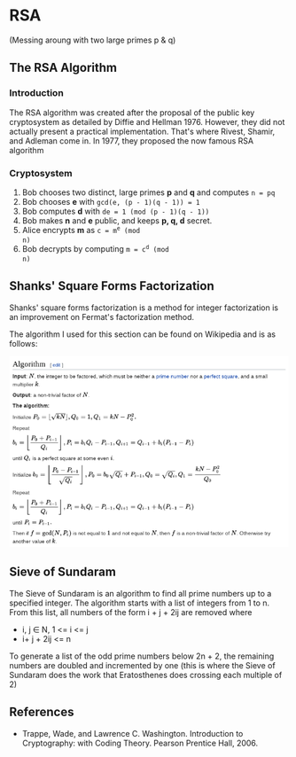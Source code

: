 # RSA
(Messing aroung with two large primes p & q)

## The RSA Algorithm

### Introduction

The RSA algorithm was created after the proposal of the public key cryptosystem
as detailed by Diffie and Hellman 1976. However, they did not actually present
a practical implementation. That's where Rivest, Shamir, and Adleman come in. In
1977, they proposed the now famous RSA algorithm

### Cryptosystem
1. Bob chooses two distinct, large primes **p** and **q** and computes
    `n = pq`
2. Bob chooses **e** with `gcd(e, (p - 1)(q - 1)) = 1`
3. Bob computes **d** with `de = 1 (mod (p - 1)(q - 1))`
4. Bob makes **n** and **e** public, and keeps **p, q, d** secret.
5. Alice encrypts **m** as <code>c = m<sup>e</sup> (mod n)</code>
6. Bob decrypts by computing <code>m = c<sup>d</sup> (mod n)</code>

## Shanks' Square Forms Factorization

Shanks' square forms factorization is a method for integer factorization is an
improvement on Fermat's factorization method.

The algorithm I used for this section can be found on Wikipedia and is as
follows:

![algorithm](img/ShanksAlgo.png)

## Sieve of Sundaram

The Sieve of Sundaram is an algorithm to find all prime numbers up to a
specified integer. The algorithm starts with a list of integers from 1 to n.
From this list, all numbers of the form i + j + 2ij are removed where
- i, j ∈ N, 1 <= i <= j
- i+ j + 2ij <= n

To generate a list of the odd prime numbers below 2n + 2, the remaining numbers
are doubled and incremented by one (this is where the Sieve of Sundaram does the
work that Eratosthenes does crossing each multiple of 2)

## References
 - Trappe, Wade, and Lawrence C. Washington. Introduction to Cryptography: with
   Coding Theory. Pearson Prentice Hall, 2006.